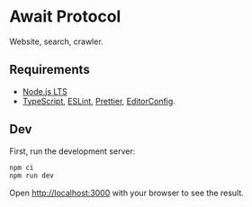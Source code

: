 # Await Protocol

Website, search, crawler.

## Requirements

- [Node.js LTS](https://nodejs.org)
- [TypeScript](https://code.visualstudio.com/docs/languages/typescript), [ESLint](https://eslint.org/docs/user-guide/integrations), [Prettier](https://prettier.io/docs/en/editors.html), [EditorConfig](https://editorconfig.org).

## Dev

First, run the development server:

```sh
npm ci
npm run dev
```

Open [http://localhost:3000](http://localhost:3000) with your browser to see the result.
